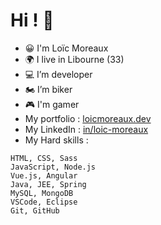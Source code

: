 # Hi ! 👋

- 😀 I'm Loïc Moreaux
- 🌍 I live in Libourne (33)
- 💻 I’m developer
- 🏍️ I’m biker
- 🎮 I'm gamer
- My portfolio : [loicmoreaux.dev](https://www.loicmoreaux.dev)
- My LinkedIn : [in/loic-moreaux](https://www.linkedin.com/in/loic-moreaux/)
- My Hard skills :
```
HTML, CSS, Sass
JavaScript, Node.js
Vue.js, Angular
Java, JEE, Spring
MySQL, MongoDB
VSCode, Eclipse
Git, GitHub
```
